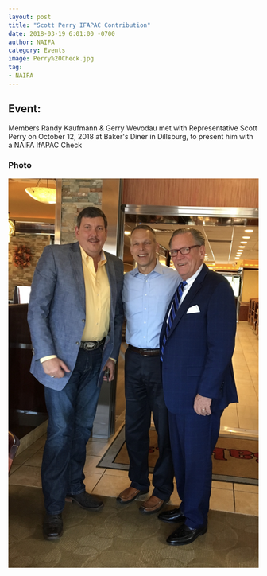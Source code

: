 ```yaml
---
layout: post
title: "Scott Perry IFAPAC Contribution"
date: 2018-03-19 6:01:00 -0700
author: NAIFA
category: Events
image: Perry%20Check.jpg
tag:
- NAIFA
---
```


## Event:
Members Randy Kaufmann & Gerry Wevodau met with Representative Scott Perry on October 12, 2018 at Baker's Diner in Dillsburg, to present him with a NAIFA IfAPAC Check
### Photo
![Contribution Photo 1](/images/posts/Perry%20Check.jpg)
